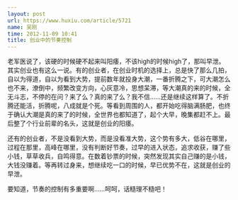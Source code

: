 ```yaml
---
layout: post
url: https://www.huxiu.com/article/5721
name: 吴刚
time: 2012-11-09 10:41
title: 创业中的节奏控制
---
```

老军医说了，该硬的时候硬不起来叫阳痿，不该high的时候high了，那叫早泄。其实创业也有这么一说。有的创业者，在创业时机的选择上，总是快了那么几拍，自以为得道，自以为看到大势，提前数年就投身大潮，一番折腾之下，可大潮怎么也不来，潦倒中，频繁改变方向，心灰意冷，思想呆滞，等大潮真的来的时候，全无斗志，不停的在问？来了么？真的来了么？我不信……还是继续这样算了。不折腾还能活，折腾呢，八成就是个死。等看到周围的人，都开始吃得脑满肠肥，也终于确认大潮是真的来了的时候，全世界也都知道了，起个大早，晚集都赶不上。最后整了个行业前辈的名头，这就是创业的阳痿。

还有的创业者，不是没看到大势，而是没看准大势，这个势有多大，低谷在哪里，过程在那里，高峰在哪里，没有判断好节奏，过早的进入状态，追求收获，赚了些小钱，草草收兵，自鸣得意。在数着钞票的时候，突然发现其实自己赚的是小钱，大钱没赚着。等再转过身来，想继续吃一口的时候，早已优势不在，这就是创业的早泄。

要知道，节奏的控制有多重要啊……呵呵，话糙理不糙吧！

